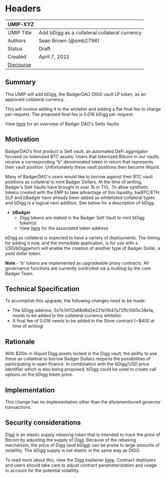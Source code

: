 # Headers

| UMIP-XYZ |                                     |
| ---------- | ----------------------------------- |
| UMIP Title | Add bDigg as a collateral collateral currency |
| Authors    | Sean Brown (@smb2796)  |
| Status     | Draft                               |
| Created    | April 7, 2021                    |
| [Discourse](https://discourse.umaproject.org/t/add-bdigg-as-a-collateral-currency/854)    |

## Summary

This UMIP will add bDigg, the BadgerDAO DIGG vault LP token, as an approved collateral currency. 

This will involve adding it to the whitelist and adding a flat final fee to charge per-request. The proposed final fee is 0.016 bDigg per request.

View [here](https://badgerdao.medium.com/sett-vault-user-guide-9040b2f4b7a4) for an overview of Badger DAO's Setts Vaults

## Motivation

BadgerDAO’s first product is Sett vault, an automated DeFi aggregator focused on tokenized BTC assets. Users that tokenized Bitcoin in our vaults receive a corresponding “b” denominated token in return that represents their vault position. Unfortunately these vault positions then become illiquid. 

Many of BadgerDAO's users would like to borrow against their BTC vault positions as collateral to mint Badger Dollars. At the time of writing, Badger’s Sett Vaults have brought in over 1b in TVL. To allow synthetic tokens created with the EMP to take advantage of this liquidity, bwBTC/ETH SLP and bBadger have already been added as whitelisted collateral types and bDigg is a logical next addition. See below for a description of bDigg.

- **bBadger**
    - Digg tokens are staked in the Badger Sett Vault to mint bDigg token(s)
    - View [here](https://etherscan.io/address/0x7e7e112a68d8d2e221e11047a72ffc1065c38e1a) for the associated token address


bDigg as collateral is expected to have a variety of deployments. The timing for adding it now, and the immediate application, is for use with a USD/bDiggwhich will enable the creation of another type of Badger Dollar, a yield dollar token.

**Note** - 'b' tokens are implemented as upgradeable proxy contracts.  All governance functions are currently controlled via a multisig by the core Badger Team.  

## Technical Specification

To accomplish this upgrade, the following changes need to be made:

- The bDigg address, 0x7e7e112a68d8d2e221e11047a72ffc1065c38e1a, needs to be added to the collateral currency whitelist 
- A final fee of 0.016 needs to be added in the Store contract (~$400 at time of writing)

## Rationale

With $20m in illiquid Digg assets locked in the Digg vault, the ability to use these as collateral to borrow Badger Dollars reopens the possibilities of participating in open finance. In combination with the bDigg/USD price identifier which is also being proposed, bDigg could be used to create call options on the bDigg token price.

## Implementation

This change has no implementation other than the aforementioned governor transactions.

## Security considerations

Digg is an elastic supply rebasing token that is intended to track the price of Bitcoin by adjusting the supply of Digg. Because of the rebasing mechanism, the price of Digg (and bDigg) can be prone to large amounts of volatility. The bDigg supply is not elastic in the same way as DIGG.

To read more about this, view the Digg explainer [here](https://badger.finance/digg). Contract deployers and users should take care to adjust contract parameteriziation and usage to account for the potential volatility.
